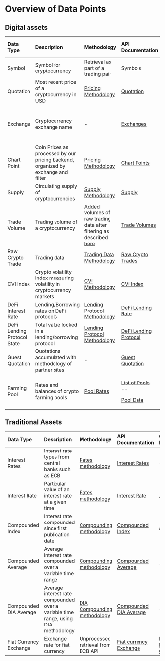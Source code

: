 # Overview of Data Points

## Digital assets

<table>
  <thead>
    <tr>
      <th style="text-align:left">Data Type</th>
      <th style="text-align:left">Description</th>
      <th style="text-align:left">Methodology</th>
      <th style="text-align:left">API Documentation</th>
      <th style="text-align:left">Oracle Link</th>
      <th style="text-align:left">API Update Period</th>
      <th style="text-align:left">Oracle Update Period</th>
    </tr>
  </thead>
  <tbody>
    <tr>
      <td style="text-align:left">Symbol</td>
      <td style="text-align:left">Symbol for cryptocurrency</td>
      <td style="text-align:left">Retrieval as part of a trading pair</td>
      <td style="text-align:left"><a href="https://api.diadata.org/v1/symbols">Symbols</a>
      </td>
      <td style="text-align:left"><a href="https://docs.diadata.org/documentation/oracle-documentation/crypto-assets">Symbol Oracle</a>
      </td>
      <td style="text-align:left">1 day</td>
      <td style="text-align:left">1 day</td>
    </tr>
    <tr>
      <td style="text-align:left">Quotation</td>
      <td style="text-align:left">Most recent price of a cryptocurrency in USD</td>
      <td style="text-align:left"><a href="https://docs.diadata.org/documentation/methodology/digital-assets/exchangeprices">Pricing Methodology</a>
      </td>
      <td style="text-align:left"><a href="https://docs.diadata.org/documentation/api-1/api-endpoints#quotation">Quotation</a>
      </td>
      <td style="text-align:left"><a href="https://docs.diadata.org/documentation/oracle-documentation/crypto-assets">Price Oracle</a>
      </td>
      <td style="text-align:left">2 min.</td>
      <td style="text-align:left">1 day</td>
    </tr>
    <tr>
      <td style="text-align:left">Exchange</td>
      <td style="text-align:left">Cryptocurrency exchange name</td>
      <td style="text-align:left">-</td>
      <td style="text-align:left"><a href="https://docs.diadata.org/documentation/api-1/api-endpoints#exchanges">Exchanges</a>
      </td>
      <td style="text-align:left">-</td>
      <td style="text-align:left">Depending on assignments or fundings on our platform</td>
      <td style="text-align:left">-</td>
    </tr>
    <tr>
      <td style="text-align:left">Chart Point</td>
      <td style="text-align:left">Coin Prices as processed by our pricing backend, organized by exchange
        and filter</td>
      <td style="text-align:left"><a href="https://docs.diadata.org/documentation/methodology/digital-assets/exchangeprices">Pricing Methodology</a>
      </td>
      <td style="text-align:left"><a href="https://docs.diadata.org/documentation/api-1/api-endpoints#chart-points">Chart Points</a>
      </td>
      <td style="text-align:left">-</td>
      <td style="text-align:left">2 min.</td>
      <td style="text-align:left">-</td>
    </tr>
    <tr>
      <td style="text-align:left">Supply</td>
      <td style="text-align:left">Circulating supply of cryptocurrencies</td>
      <td style="text-align:left"><a href="https://docs.diadata.org/documentation/methodology/digital-assets/supplynumbers">Supply Methodology</a>
      </td>
      <td style="text-align:left"><a href="https://docs.diadata.org/documentation/api-1/api-endpoints#supply">Supply</a>
      </td>
      <td style="text-align:left"><a href="https://docs.diadata.org/documentation/oracle-documentation/crypto-assets">Supply Oracle</a>
      </td>
      <td style="text-align:left">1 day</td>
      <td style="text-align:left">1 day</td>
    </tr>
    <tr>
      <td style="text-align:left">Trade Volume</td>
      <td style="text-align:left">Trading volume of a cryptocurrency</td>
      <td style="text-align:left">Added volumes of raw trading data after filtering as described <a href="https://docs.diadata.org/documentation/methodology/digital-assets/exchangeprices">here</a>
      </td>
      <td style="text-align:left"><a href="https://docs.diadata.org/documentation/api-1/api-endpoints#trade-volume">Trade Volumes</a>
      </td>
      <td style="text-align:left">-</td>
      <td style="text-align:left">1 day</td>
      <td style="text-align:left"></td>
    </tr>
    <tr>
      <td style="text-align:left">Raw Crypto Trade</td>
      <td style="text-align:left">Trading data</td>
      <td style="text-align:left"><a href="https://docs.diadata.org/documentation/methodology/digital-assets/cryptocurrency-trading-data">Trading Data Methodology</a>
      </td>
      <td style="text-align:left"><a href="https://docs.diadata.org/documentation/api-1/api-endpoints#raw-crypto-trades">Raw Crypto Trades</a>
      </td>
      <td style="text-align:left">-</td>
      <td style="text-align:left">2 min.</td>
      <td style="text-align:left"></td>
    </tr>
    <tr>
      <td style="text-align:left">CVI Index</td>
      <td style="text-align:left">Crypto volatility index measuring volatility in cryptocurrency markets</td>
      <td
      style="text-align:left"><a href="https://docs.diadata.org/documentation/methodology/digital-assets/cvi">CVI Methodology</a>
        </td>
        <td style="text-align:left"><a href="https://docs.diadata.org/documentation/api-1/api-endpoints#cvi-index">CVI Index</a>
        </td>
        <td style="text-align:left"><em>soon</em>
        </td>
        <td style="text-align:left">5 min.</td>
        <td style="text-align:left"></td>
    </tr>
    <tr>
      <td style="text-align:left">DeFi Interest Rate</td>
      <td style="text-align:left">Lending/Borrowing rates on DeFi protocols</td>
      <td style="text-align:left"><a href="https://docs.diadata.org/documentation/methodology/digital-assets/cryptocurrency-trading-data#lending-borrowing-data">Lending Protocol Methodology</a>
      </td>
      <td style="text-align:left"><a href="https://docs.diadata.org/documentation/api-1/api-endpoints#defi-interest-rate">DeFi Lending Rate</a> 
      </td>
      <td style="text-align:left"><a href="https://docs.diadata.org/documentation/oracle-documentation/defi-protocol-rates-and-states">DeFi Lending Oracle</a>
      </td>
      <td style="text-align:left">1 min.</td>
      <td style="text-align:left">1 day</td>
    </tr>
    <tr>
      <td style="text-align:left">DeFi Lending Protocol State</td>
      <td style="text-align:left">Total value locked in a lending/borrowing protocol</td>
      <td style="text-align:left"><a href="https://docs.diadata.org/documentation/methodology/digital-assets/cryptocurrency-trading-data#lending-borrowing-data">Lending Protocol Methodology</a>
      </td>
      <td style="text-align:left"><a href="https://docs.diadata.org/documentation/api-1/api-endpoints#defi-lending-state">DeFi Lending Protocol</a>
      </td>
      <td style="text-align:left"><a href="https://docs.diadata.org/documentation/oracle-documentation/defi-protocol-rates-and-states">DeFi  Lending Oracle</a>
      </td>
      <td style="text-align:left">1 min.</td>
      <td style="text-align:left">1 day</td>
    </tr>
    <tr>
      <td style="text-align:left">Guest Quotation</td>
      <td style="text-align:left">Quotations accumulated with methodology of partner sites</td>
      <td style="text-align:left">-</td>
      <td style="text-align:left"><a href="https://docs.diadata.org/documentation/api-1/api-endpoints#guest-quotation">Guest Quotation</a>
      </td>
      <td style="text-align:left"><a href="https://docs.diadata.org/documentation/oracle-documentation/guest-quotations">Coingecko Oracle</a>
      </td>
      <td style="text-align:left">2 min.</td>
      <td style="text-align:left">1 day</td>
    </tr>
    <tr>
      <td style="text-align:left">Farming Pool</td>
      <td style="text-align:left">Rates and balances of crypto farming pools</td>
      <td style="text-align:left"><a href="https://docs.diadata.org/documentation/methodology/digital-assets/return-rates-in-crypto-farming">Pool Rates</a>
      </td>
      <td style="text-align:left">
        <p><a href="https://docs.diadata.org/documentation/api-1/api-endpoints#farming-pools">List of Pools</a>
          <br
          />--</p>
        <p><a href="https://docs.diadata.org/documentation/api-1/api-endpoints#farming-pool-data">Pool Data</a>
        </p>
      </td>
      <td style="text-align:left"></td>
      <td style="text-align:left">2 min.</td>
      <td style="text-align:left">1d</td>
    </tr>
  </tbody>
</table>

## Traditional Assets

| Data Type | Description | Methodology | API Documentation | Oracle Link | Update Period |
| :--- | :--- | :--- | :--- | :--- | :--- |
| Interest Rates | Interest rate types from  central banks such as ECB  | [Rates methodology](https://docs.diadata.org/documentation/methodology/traditional-assets/overnight-rates) | [Interest Rates](https://docs.diadata.org/documentation/api-1/api-endpoints#interest-rates) | _-_ | 1 day |
| Interest Rate | Particular value of an interest rate at a given time | [Rates methodology](https://docs.diadata.org/documentation/methodology/traditional-assets/overnight-rates) | [Interest Rate](https://docs.diadata.org/documentation/api-1/api-endpoints#interest-rate) | \_\_[_soon_](https://docs.diadata.org/documentation/oracle-documentation/interest-rates)\_\_ | 1 day |
| Compounded Index | Interest rate compounded since first publication date | [Compounding methodology](https://docs.diadata.org/documentation/methodology/traditional-assets/compounded-rates#standard-methodology) | [Compounded Index](https://docs.diadata.org/documentation/api-1/api-endpoints#compounded-index) | _soon_ | 1 day |
| Compounded Average | Average interest rate compounded over a variable time range | [Compounding methodology](https://docs.diadata.org/documentation/methodology/traditional-assets/compounded-rates#standard-methodology) | [Compounded Average](https://docs.diadata.org/documentation/api-1/api-endpoints#compounded-average) | - | 1 day |
| Compounded DIA Average | Average interest rate compounded over a variable time range, using DIA methodology | [DIA Compounding methodology](https://docs.diadata.org/documentation/methodology/traditional-assets/compounded-rates#dia-methodology) | [Compounded DIA Average](https://docs.diadata.org/documentation/api-1/api-endpoints#compounded-average-using-dia-method) | - |  1 day |
| Fiat Currency Exchange | Exchange rate for fiat currency | Unprocessed retrieval from ECB API | [Fiat currency Exchange](https://docs.diadata.org/documentation/api-1/api-endpoints#fiat-currency-exchange-rates) | [Fiat Price Oracle](https://docs.diadata.org/documentation/oracle-documentation/fiat-prices) | 1 day |

